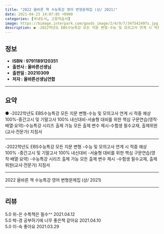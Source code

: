 ```yaml
---
title: "2022 올바른 책 수능특강 영어 변형문제집 (상/ 2021)"
date: 2021-04-23 14:07:05 +0900
categories: [국내도서, 고등학습서]
image: https://bimage.interpark.com/goods_image/2/4/9/7/347542497s.jpg
description: ● -2022학년도 EBS수능특강 모든 지문 변형-수능 및 모의고사 연계 시 적중 예상 100%-중간고시 및 기말고사 100% 내신대비-서술형 대비를 위한 핵심 구문연습(영작·배열·요약)-수능특강 시리즈 출제 가능 모든 출제 변수 제시-수험생 필수교재, 출제위원(교사·전문가) 지침서
---
```


## **정보**

- **ISBN : 9791189120351**
- **출판사 : 올바른선생님**
- **출판일 : 20210309**
- **저자 : 올바른선생님연합**

------



## **요약**

●  -2022학년도 EBS수능특강 모든 지문 변형-수능 및 모의고사 연계 시 적중 예상 100%-중간고시 및 기말고사 100% 내신대비-서술형 대비를 위한 핵심 구문연습(영작·배열·요약)-수능특강 시리즈 출제 가능 모든 출제 변수 제시-수험생 필수교재, 출제위원(교사·전문가) 지침서

------

-2022학년도 EBS수능특강 모든 지문 변형
-수능 및 모의고사 연계 시 적중 예상 100%
-중간고시 및 기말고사 100% 내신대비
-서술형 대비를 위한 핵심 구문연습(영작·배열·요약)
-수능특강 시리즈 출제 가능 모든 출제 변수 제시
-수험생 필수교재, 출제위원(교사·전문가) 지침서

------


2022 올바른 책 수능특강 영어 변형문제집 (상/ 2021) 

------


## **리뷰** 

5.0 위-은 수특책은 필수^^ 2021.04.12 <br/>5.0 박-경 공부하기에 너무 좋은책 같아요 2021.04.10 <br/>5.0 이-숙 좋아요
 2021.03.29 <br/>